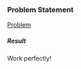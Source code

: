 <h3>Problem Statement</h3>

<a href="https://www.hackerrank.com/challenges/interchange-two-numbers">Problem</a>

<h5>Result</h5>

Work perfectly!